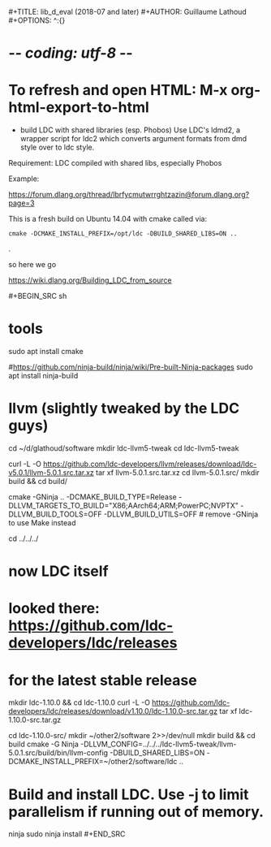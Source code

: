 #+TITLE:  lib_d_eval (2018-07 and later)
#+AUTHOR: Guillaume Lathoud
#+OPTIONS: ^:{}
# -*- coding: utf-8 -*-
# To refresh and open HTML:   M-x org-html-export-to-html

* build LDC with shared libraries (esp. Phobos)
Use LDC's ldmd2, a wrapper script for ldc2 which converts argument
formats from dmd style over to ldc style.

Requirement: LDC compiled with shared libs, especially Phobos

Example:

https://forum.dlang.org/thread/lbrfycmutwrrghtzazin@forum.dlang.org?page=3

This is a fresh build on Ubuntu 14.04 with cmake called via:

    cmake -DCMAKE_INSTALL_PREFIX=/opt/ldc -DBUILD_SHARED_LIBS=ON ..

.

so here we go

https://wiki.dlang.org/Building_LDC_from_source

#+BEGIN_SRC sh

  # tools

  sudo apt install cmake

  #https://github.com/ninja-build/ninja/wiki/Pre-built-Ninja-packages
  sudo apt install ninja-build

  # llvm (slightly tweaked by the LDC guys)

  cd ~/d/glathoud/software
  mkdir ldc-llvm5-tweak
  cd ldc-llvm5-tweak

  curl -L -O https://github.com/ldc-developers/llvm/releases/download/ldc-v5.0.1/llvm-5.0.1.src.tar.xz
  tar xf llvm-5.0.1.src.tar.xz
  cd llvm-5.0.1.src/
  mkdir build && cd build/

  cmake -GNinja .. -DCMAKE_BUILD_TYPE=Release -DLLVM_TARGETS_TO_BUILD="X86;AArch64;ARM;PowerPC;NVPTX" -DLLVM_BUILD_TOOLS=OFF -DLLVM_BUILD_UTILS=OFF # remove -GNinja to use Make instead
  
  cd ../../../

  # now LDC itself
  # 
  # looked there: https://github.com/ldc-developers/ldc/releases
  # for the latest stable release

  mkdir ldc-1.10.0  &&  cd ldc-1.10.0
  curl -L -O https://github.com/ldc-developers/ldc/releases/download/v1.10.0/ldc-1.10.0-src.tar.gz
  tar xf ldc-1.10.0-src.tar.gz

  cd ldc-1.10.0-src/
  mkdir ~/other2/software 2>>/dev/null
  mkdir build  &&  cd build
  cmake -G Ninja -DLLVM_CONFIG=../../../ldc-llvm5-tweak/llvm-5.0.1.src/build/bin/llvm-config -DBUILD_SHARED_LIBS=ON -DCMAKE_INSTALL_PREFIX=~/other2/software/ldc ..

  # Build and install LDC. Use -j<n> to limit parallelism if running out of memory.
  ninja
  sudo ninja install
#+END_SRC

